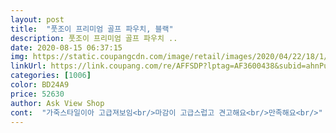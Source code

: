 ```yaml
---
layout: post 
title:  "풋조이 프리미엄 골프 파우치, 블랙" 
description: 풋조이 프리미엄 골프 파우치 ..
date: 2020-08-15 06:37:15 
img: https://static.coupangcdn.com/image/retail/images/2020/04/22/18/1/f484110f-6443-4d22-acc6-c48cffc69eed.jpg 
linkUrl: https://link.coupang.com/re/AFFSDP?lptag=AF3600438&subid=ahnPublicAsk&pageKey=1519815931&itemId=2607906994&vendorItemId=70342255414&traceid=V0-113-fb1a947bea742893 
categories: [1006] 
color: BD24A9 
price: 52630 
author: Ask View Shop 
cont:  "가죽스타일이아 고급져보임<br/>마감이 고급스럽고 견고해요<br/>만족해요<br/>" 
---
```

